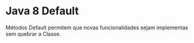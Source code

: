 # Java 8 Default

Métodos Default permitem que novas funcionalidades sejam implementas sem quebrar a Classe.